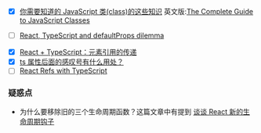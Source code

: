 - [x] [你需要知道的 JavaScript 类(class)的这些知识](https://juejin.im/post/5e05496de51d45581b11f828) 英文版:[The Complete Guide to JavaScript Classes](https://dmitripavlutin.com/javascript-classes-complete-guide/)

- [ ] [React, TypeScript and defaultProps dilemma](https://medium.com/@martin_hotell/react-typescript-and-defaultprops-dilemma-ca7f81c661c7)

[^_^]: # (下面两个是关于 ref)

- [x] [React + TypeScript：元素引用的传递](https://www.cnblogs.com/Wayou/p/react_typescript_forwardref.html)
- [x] [ts 属性后面的感叹号有什么用处？](https://www.leevii.com/2018/10/what-does-the-exclamation-point-behind-the-ts-attribute-mean.html)
- [ ] [React Refs with TypeScript](https://medium.com/@martin_hotell/react-refs-with-typescript-a32d56c4d315)

### 疑惑点

- 为什么要移除旧的三个生命周期函数？这篇文章中有提到 [谈谈 React 新的生命周期钩子](https://juejin.im/post/5b72d8fbe51d45662b0752af)
